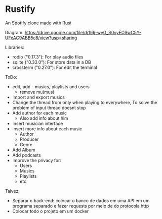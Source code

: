 # Rustify

An Spotify clone made with Rust

Diagram: https://drive.google.com/file/d/1I6j-wyG_S0vyEOSwC5Y-UFeAC9ABB5c8/view?usp=sharing

Libraries:

* rodio     ("0.17.3"): For play audio files
* sqlite    ("0.33.0"): For store data in a DB
* crossterm ("0.27.0"): For edit the terminal

ToDo:

* edit, add - musics, playlists and users
  * remove mu(mus)
* Import and export musics
* Change the thread from only when playing to everywhere, To solve the problem of input thread doesnt stop
* Add author for each music
  * Also add info about him
* Insert musician interface
* insert more info about each music
  * Author
  * Producer
  * Genre
* Add Album
* Add podcasts
* Improve the privacy for:
  * Users
  * Musics
  * Playlists
  * etc.

Talvez:

* Separar o back-end: colocar o banco de dados em uma API em um programa separado e fazer requests por meio de do protocola http
* Colocar todo o projeto em um docker
